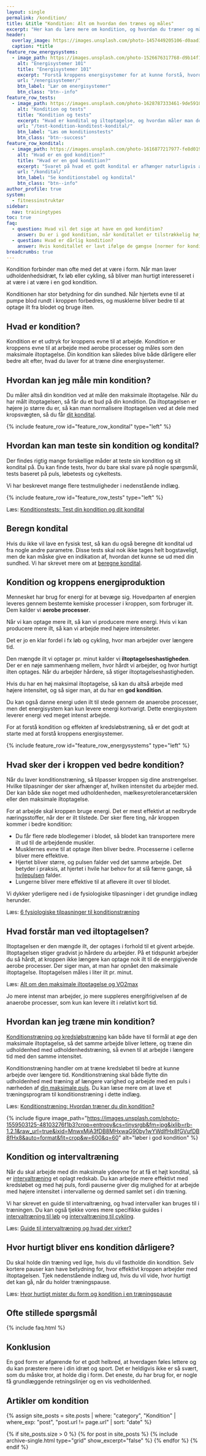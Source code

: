 ```yaml
---
layout: single
permalink: /kondition/
title: &title "Kondition: Alt om hvordan den trænes og måles"
excerpt: "Her kan du lære mere om kondition, og hvordan du træner og måler din kondition. Få eksempler på træning og se om du er i god form?"
header:
  overlay_image: https://images.unsplash.com/photo-1457449205106-d0aad138e99b?ixlib=rb-1.2.1&ixid=eyJhcHBfaWQiOjEyMDd9&auto=format&fit=crop&h=630&w=1200&q=10
  caption: *title
feature_row_energysystems:
  - image_path: https://images.unsplash.com/photo-1526676317768-d9b14f15615a?crop=entropy&cs=tinysrgb&fm=jpg&ixlib=rb-1.2.1&raw_url=true&ixid=MnwxMjA3fDB8MHxwaG90by1wYWdlfHx8fGVufDB8fHx8&auto=format&fit=crop&w=300&q=10
    alt: "Energisystemer 101"
    title: "Energisystemer 101"
    excerpt: "Forstå kroppens energisystemer for at kunne forstå, hvordan du bedst kan lave konditionstræning og få et bedre kredsløb og udholdenhed."
    url: "/energisystemer/"
    btn_label: "Lær om energisystemer"
    btn_class: "btn--info"
feature_row_tests:
  - image_path: https://images.unsplash.com/photo-1628787333461-9de5910002f7?crop=entropy&cs=tinysrgb&fm=jpg&ixlib=rb-1.2.1&raw_url=true&ixid=MnwxMjA3fDB8MHxwaG90by1wYWdlfHx8fGVufDB8fHx8&auto=format&fit=crop&w=300&q=10
    alt: "Kondition og tests"
    title: "Kondition og tests"
    excerpt: "Hvad er kondital og iltoptagelse, og hvordan måler man det i forbindelse med sin konditionstræning?"
    url: "/test-kondition-konditest-kondital/"
    btn_label: "Læs om konditionstests"
    btn_class: "btn--success"
feature_row_kondital:
  - image_path: https://images.unsplash.com/photo-1616877217977-fe8d019afd76?crop=entropy&cs=tinysrgb&fm=jpg&ixlib=rb-1.2.1&raw_url=true&ixid=MnwxMjA3fDB8MHxwaG90by1wYWdlfHx8fGVufDB8fHx8&auto=format&fit=crop&w=300&q=10
    alt: "Hvad er en god kondition?"
    title: "Hvad er en god kondition?"
    excerpt: "Svaret på hvad et godt kondital er afhænger naturligvis af hvem man sammenligner sig med. Her er tabeller gældende for almindelige mennesker i Skandinavien."
    url: "/kondital/"
    btn_label: "Se konditionstabel og kondital"
    btn_class: "btn--info"
author_profile: true
system:
  - fitnessinstruktør
sidebar:
  nav: trainingtypes
toc: true
faq:
  - question: Hvad vil det sige at have en god kondition?
    answer: Du er i god kondition, når konditallet er tilstrækkelig højt. Din kondition varierer med alderen og for mænd og kvinder. Du kan kigge i vores [tabeller over kondital](/kondital/), hvis du gerne vil have vurderet dit.
  - question: Hvad er dårlig kondition?
    answer: Hvis konditallet er lavt ifølge de gængse [normer for kondital](/kondital/), så siger man, at du er i dårlig kondition. Konditionen afhænger især af alderen.
breadcrumbs: true
---
```


Kondition forbinder man ofte med det at være i form. Når man laver udholdenhedsidræt, fx løb eller cykling, så bliver man hurtigt interesseret i at være i at være i en god kondition.

Konditionen har stor betydning for din sundhed. Når hjertets evne til at pumpe blod rundt i kroppen forbedres, og musklerne bliver bedre til at optage ilt fra blodet og bruge ilten.

## Hvad er kondition?

Kondition er et udtryk for kroppens evne til at arbejde. Kondition er kroppens evne til at arbejde med aerobe processer og måles som den maksimale iltoptagelse. Din kondition kan således blive både dårligere eller bedre alt efter, hvad du laver for at træne dine energisystemer.

## Hvordan kan jeg måle min kondition?

Du måler altså din kondition ved at måle den maksimale iltoptagelse. Når du har målt iltoptagelsen, så får du et bud på din kondition. Da iltoptagelsen er højere jo større du er, så kan man normalisere iltoptagelsen ved at dele med kropsvægten, så du får [dit kondital](/kondital/).

{% include feature_row id="feature_row_kondital" type="left" %}

## Hvordan kan man teste sin kondition og kondital?

Der findes rigtig mange forskellige måder at teste sin kondition og sit kondital på. Du kan finde tests, hvor du bare skal svare på nogle spørgsmål, tests baseret på puls, løbetests og cykeltests.

Vi har beskrevet mange flere testmuligheder i nedenstående indlæg.

{% include feature_row id="feature_row_tests" type="left" %}

Læs: [Konditionstests: Test din kondition og dit kondital](/test-kondition-konditest-kondital/)

## Beregn kondital

Hvis du ikke vil lave en fysisk test, så kan du også beregne dit kondital ud fra nogle andre parametre. Disse tests skal nok ikke tages helt bogstaveligt, men de kan måske give en indikation af, hvordan det kunne se ud med din sundhed. Vi har skrevet mere om at [beregne kondital](/beregn-kondital/).

## Kondition og kroppens energiproduktion

Mennesket har brug for energi for at bevæge sig. Hovedparten af energien leveres gennem bestemte kemiske processer i kroppen, som forbruger ilt. Dem kalder vi **aerobe processer**.

Når vi kan optage mere ilt, så kan vi producere mere energi. Hvis vi kan producere mere ilt, så kan vi arbejde med højere intensiteter.

Det er jo en klar fordel i fx løb og cykling, hvor man arbejder over længere tid.

Den mængde ilt vi optager pr. minut kalder vi **iltoptagelseshastigheden**. Der er en nøje sammenhæng mellem, hvor hårdt vi arbejder, og hvor hurtigt ilten optages. Når du arbejder hårdere, så stiger iltoptagelseshastigheden.

Hvis du har en høj maksimal iltoptagelse, så kan du altså arbejde med højere intensitet, og så siger man, at du har en **god kondition**.

Du kan også danne energi uden ilt til stede gennem de anaerobe processer, men det energisystem kan kun levere energi kortvarigt. Dette energisystem leverer energi ved meget intenst arbejde.

For at forstå kondition og effekten af kredsløbstræning, så er det godt at starte med at forstå kroppens energisystemer.

{% include feature_row id="feature_row_energysystems" type="left" %}

## Hvad sker der i kroppen ved bedre kondition?

Når du laver konditionstræning, så tilpasser kroppen sig dine anstrengelser. Hvilke tilpasninger der sker afhænger af, hvilken intensitet du arbejder med. Der kan både ske noget med udholdenheden, mælkesyretolerancetærsklen eller den maksimale iltoptagelse.

For at arbejde skal kroppen bruge energi. Det er mest effektivt at nedbryde næringsstoffer, når der er ilt tilstede. Der sker flere ting, når kroppen kommer i bedre kondition:

- Du får flere røde blodlegemer i blodet, så blodet kan transportere mere ilt ud til de arbejdende muskler.
- Musklernes evne til at optage ilten bliver bedre. Processerne i cellerne bliver mere effektive.
- Hjertet bliver større, og pulsen falder ved det samme arbejde. Det betyder i praksis, at hjertet i hvile har behov for at slå færre gange, så [hvilepulsen](/hvilepuls/) falder.
- Lungerne bliver mere effektive til at aflevere ilt over til blodet.

Vi dykker yderligere ned i de fysiologiske tilpasninger i det grundige indlæg herunder.

Læs: [6 fysiologiske tilpasninger til konditionstræning](/tilpasning-konditionstraening/)

## Hvad forstår man ved iltoptagelsen?

Iltoptagelsen er den mængde ilt, der optages i forhold til et givent arbejde. Iltoptagelsen stiger gradvist jo hårdere du arbejder. På et tidspunkt arbejder du så hårdt, at kroppen ikke længere kan optage nok ilt til de energigivende aerobe processer. Der siger man, at man har opnået den maksimale iltoptagelse. Iltoptagelsen måles i liter ilt pr. minut.

Læs: [Alt om den maksimale iltoptagelse og VO2max](/maksimale-iltoptagelse-vo2max/)

Jo mere intenst man arbejder, jo mere suppleres energifrigivelsen af de anaerobe processer, som kun kan levere ilt i relativt kort tid.

## Hvordan kan jeg træne min kondition?

[Konditionstræning og kredsløbstræning](/konditionstraening/) kan både have til formål at øge den maksimale iltoptagelse, så det samme arbejde bliver lettere, og træne din udholdenhed med udholdenhedstræning, så evnen til at arbejde i længere tid med den samme intensitet.

Konditionstræning handler om at træne kredsløbet til bedre at kunne arbejde over længere tid. Konditionstræning skal både flytte din udholdenhed med træning af længere varighed og arbejde med en puls i nærheden af [din maksimale puls](/test-max-puls/). Du kan læse mere om at lave et træningsprogram til konditionstræning i dette indlæg.

Læs: [Konditionstræning: Hvordan træner du din kondition?](/konditionstraening/)

{% include figure image_path="https://images.unsplash.com/photo-1559503125-48103276f1b3?crop=entropy&cs=tinysrgb&fm=jpg&ixlib=rb-1.2.1&raw_url=true&ixid=MnwxMjA3fDB8MHxwaG90by1wYWdlfHx8fGVufDB8fHx8&auto=format&fit=crop&w=600&q=60" alt="løber i god kondition" %}

## Kondition og intervaltræning

Når du skal arbejde med din maksimale ydeevne for at få et højt kondital, så er [intervaltræning](/intervaltraening/) et oplagt redskab. Du kan arbejde mere effektivt med kredsløbet og med høj puls, fordi pauserne giver dig mulighed for at arbejde med højere intensitet i intervallerne og dermed samlet set i din træning.

Vi har skrevet en guide til intervaltræning, og hvad intervaller kan bruges til i træningen. Du kan også tjekke vores mere specifikke guides i [intervaltræning til løb](/intervallob-intervaltraening/) og [intervaltræning til cykling](/intervaltraening-cykling/).

Læs: [Guide til intervaltræning og hvad der virker?](/intervaltraening/)

## Hvor hurtigt bliver ens kondition dårligere?

Du skal holde din træning ved lige, hvis du vil fastholde din kondition. Selv kortere pauser kan have betydning for, hvor effektivt kroppen arbejder med iltoptagelsen. Tjek nedenstående indlæg ud, hvis du vil vide, hvor hurtigt det kan gå, når du holder træningspause.

Læs: [Hvor hurtigt mister du form og kondition i en træningspause](/hvor-hurtigt-mister-form-kondition/)

## Ofte stillede spørgsmål

{% include faq.html %}

## Konklusion

En god form er afgørende for et godt helbred, at hverdagen føles lettere og du kan præstere mere i din idræt og sport. Det er heldigvis ikke er så svært, som du måske tror, at holde dig i form. Det eneste, du har brug for, er nogle få grundlæggende retningslinjer og en vis vedholdenhed.

## Artikler om kondition

{% assign site_posts = site.posts | where: "category", "Kondition" | where_exp: "post", "post.url != page.url" | sort: "date" %}

<div class="feature__wrapper">

{% if site_posts.size > 0 %}
  {% for post in site_posts %}
    {% include archive-single.html type="grid" show_excerpt="false" %}
  {% endfor %}
{% endif %}

</div>

